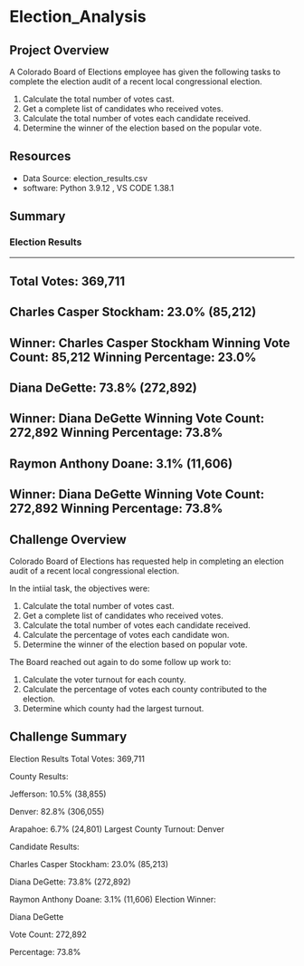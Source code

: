 # Election_Analysis

## Project Overview
A Colorado Board of Elections employee has given the following tasks to complete the election audit of a recent local congressional election. 

1. Calculate the total number of votes cast.
2. Get a complete list of candidates who received votes.
3. Calculate the total number of votes each candidate received.
4. Determine the winner of the election based on the popular vote.

## Resources
- Data Source: election_results.csv
- software: Python 3.9.12 , VS CODE 1.38.1

## Summary
### Election Results
-------------------------
Total Votes: 369,711
-------------------------
Charles Casper Stockham: 23.0% (85,212)
 -------------------------
Winner: Charles Casper Stockham
Winning Vote Count: 85,212
Winning Percentage: 23.0%
-------------------------
Diana DeGette: 73.8% (272,892)
 -------------------------
Winner: Diana DeGette
Winning Vote Count: 272,892
Winning Percentage: 73.8%
-------------------------
Raymon Anthony Doane: 3.1% (11,606)
 -------------------------
Winner: Diana DeGette
Winning Vote Count: 272,892
Winning Percentage: 73.8%
-------------------------


## Challenge Overview

Colorado Board of Elections has requested help in completing an election audit of a recent local congressional election.

In the intiial task, the objectives were:
1. Calculate the total number of votes cast. 
2. Get a complete list of candidates who received votes. 
3. Calculate the total number of votes each candidate received. 
4. Calculate the percentage of votes each candidate won. 
5. Determine the winner of the election based on popular vote.

The Board reached out again to do some follow up work to:

1. Calculate the voter turnout for each county.
2. Calculate the percentage of votes each county contributed to the election.
3. Determine which county had the largest turnout.

## Challenge Summary

Election Results
Total Votes: 369,711

County Results:

Jefferson: 10.5% (38,855)

Denver: 82.8% (306,055)

Arapahoe: 6.7% (24,801)
Largest County Turnout: Denver

Candidate Results:

Charles Casper Stockham: 23.0% (85,213)

Diana DeGette: 73.8% (272,892)

Raymon Anthony Doane: 3.1% (11,606)
Election Winner:

Diana DeGette

Vote Count: 272,892

Percentage: 73.8%
